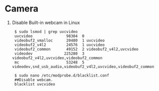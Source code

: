 Camera
======

1. Disable Built-in webcam in Linux

        $ sudo lsmod | grep uvcvideo
        uvcvideo               98304  0
        videobuf2_vmalloc      20480  1 uvcvideo
        videobuf2_v4l2         24576  1 uvcvideo
        videobuf2_common       49152  2 videobuf2_v4l2,uvcvideo
        videodev              225280  3 videobuf2_v4l2,uvcvideo,videobuf2_common
        mc                     53248  5 videodev,snd_usb_audio,videobuf2_v4l2,uvcvideo,videobuf2_common

        $ sudo nano /etc/modprobe.d/blacklist.conf
        ##Disable webcam.
        blacklist uvcvideo

